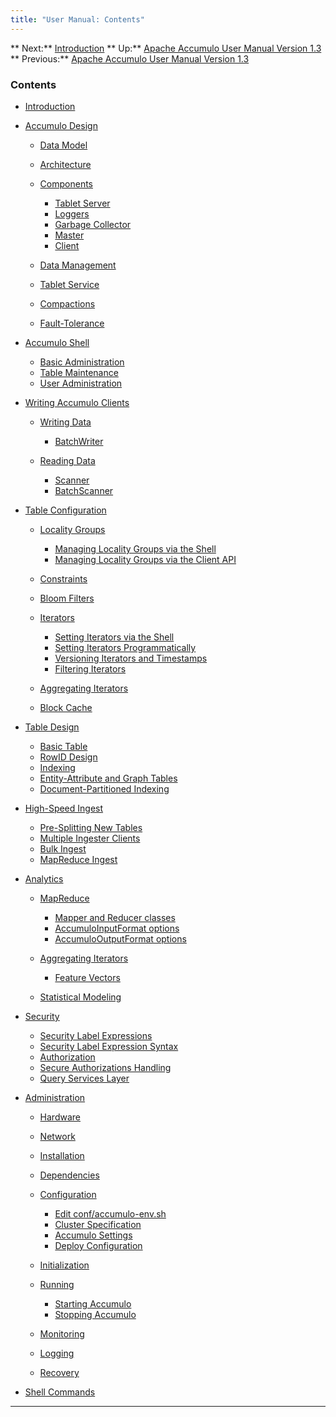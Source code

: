 ```yaml
---
title: "User Manual: Contents"
---
```


** Next:** [Introduction][2] ** Up:** [Apache Accumulo User Manual Version 1.3][4] ** Previous:** [Apache Accumulo User Manual Version 1.3][4]   
  
  


### <a id="Contents"></a> Contents

* [Introduction][2]
* [Accumulo Design][6]

    * [Data Model][7]
    * [Architecture][8]
    * [Components][9]

        * [Tablet Server][10]
        * [Loggers][11]
        * [Garbage Collector][12]
        * [Master][13]
        * [Client][14]

    * [Data Management][15]
    * [Tablet Service][16]
    * [Compactions][17]
    * [Fault-Tolerance][18]

  

* [Accumulo Shell][19]

    * [Basic Administration][20]
    * [Table Maintenance][21]
    * [User Administration][22]

  

* [Writing Accumulo Clients][23]

    * [Writing Data][24]

        * [BatchWriter][25]

    * [Reading Data][26]

        * [Scanner][27]
        * [BatchScanner][28]

  

* [Table Configuration][29]

    * [Locality Groups][30]

        * [Managing Locality Groups via the Shell][31]
        * [Managing Locality Groups via the Client API][32]

    * [Constraints][33]
    * [Bloom Filters][34]
    * [Iterators][35]

        * [Setting Iterators via the Shell][36]
        * [Setting Iterators Programmatically][37]
        * [Versioning Iterators and Timestamps][38]
        * [Filtering Iterators][39]

    * [Aggregating Iterators][40]
    * [Block Cache][41]

  

* [Table Design][42]

    * [Basic Table][43]
    * [RowID Design][44]
    * [Indexing][45]
    * [Entity-Attribute and Graph Tables][46]
    * [Document-Partitioned Indexing][47]

  

* [High-Speed Ingest][48]

    * [Pre-Splitting New Tables][49]
    * [Multiple Ingester Clients][50]
    * [Bulk Ingest][51]
    * [MapReduce Ingest][52]

  

* [Analytics][53]

    * [MapReduce][54]

        * [Mapper and Reducer classes][55]
        * [AccumuloInputFormat options][56]
        * [AccumuloOutputFormat options][57]

    * [Aggregating Iterators][58]

        * [Feature Vectors][59]

    * [Statistical Modeling][60]

  

* [Security][61]

    * [Security Label Expressions][62]
    * [Security Label Expression Syntax][63]
    * [Authorization][64]
    * [Secure Authorizations Handling][65]
    * [Query Services Layer][66]

  

* [Administration][67]

    * [Hardware][68]
    * [Network][69]
    * [Installation][70]
    * [Dependencies][71]
    * [Configuration][72]

        * [Edit conf/accumulo-env.sh][73]
        * [Cluster Specification][74]
        * [Accumulo Settings][75]
        * [Deploy Configuration][76]

    * [Initialization][77]
    * [Running][78]

        * [Starting Accumulo][79]
        * [Stopping Accumulo][80]

    * [Monitoring][81]
    * [Logging][82]
    * [Recovery][83]

  

* [Shell Commands][84]

  


* * *

   [2]: Introduction.html
   [4]: accumulo_user_manual.html
   [6]: Accumulo_Design.html
   [7]: Accumulo_Design.html#Data_Model
   [8]: Accumulo_Design.html#Architecture
   [9]: Accumulo_Design.html#Components
   [10]: Accumulo_Design.html#Tablet_Server
   [11]: Accumulo_Design.html#Loggers
   [12]: Accumulo_Design.html#Garbage_Collector
   [13]: Accumulo_Design.html#Master
   [14]: Accumulo_Design.html#Client
   [15]: Accumulo_Design.html#Data_Management
   [16]: Accumulo_Design.html#Tablet_Service
   [17]: Accumulo_Design.html#Compactions
   [18]: Accumulo_Design.html#Fault-Tolerance
   [19]: Accumulo_Shell.html
   [20]: Accumulo_Shell.html#Basic_Administration
   [21]: Accumulo_Shell.html#Table_Maintenance
   [22]: Accumulo_Shell.html#User_Administration
   [23]: Writing_Accumulo_Clients.html
   [24]: Writing_Accumulo_Clients.html#Writing_Data
   [25]: Writing_Accumulo_Clients.html#BatchWriter
   [26]: Writing_Accumulo_Clients.html#Reading_Data
   [27]: Writing_Accumulo_Clients.html#Scanner
   [28]: Writing_Accumulo_Clients.html#BatchScanner
   [29]: Table_Configuration.html
   [30]: Table_Configuration.html#Locality_Groups
   [31]: Table_Configuration.html#Managing_Locality_Groups_via_the_Shell
   [32]: Table_Configuration.html#Managing_Locality_Groups_via_the_Client_API
   [33]: Table_Configuration.html#Constraints
   [34]: Table_Configuration.html#Bloom_Filters
   [35]: Table_Configuration.html#Iterators
   [36]: Table_Configuration.html#Setting_Iterators_via_the_Shell
   [37]: Table_Configuration.html#Setting_Iterators_Programmatically
   [38]: Table_Configuration.html#Versioning_Iterators_and_Timestamps
   [39]: Table_Configuration.html#Filtering_Iterators
   [40]: Table_Configuration.html#Aggregating_Iterators
   [41]: Table_Configuration.html#Block_Cache
   [42]: Table_Design.html
   [43]: Table_Design.html#Basic_Table
   [44]: Table_Design.html#RowID_Design
   [45]: Table_Design.html#Indexing
   [46]: Table_Design.html#Entity-Attribute_and_Graph_Tables
   [47]: Table_Design.html#Document-Partitioned_Indexing
   [48]: High_Speed_Ingest.html
   [49]: High_Speed_Ingest.html#Pre-Splitting_New_Tables
   [50]: High_Speed_Ingest.html#Multiple_Ingester_Clients
   [51]: High_Speed_Ingest.html#Bulk_Ingest
   [52]: High_Speed_Ingest.html#MapReduce_Ingest
   [53]: Analytics.html
   [54]: Analytics.html#MapReduce
   [55]: Analytics.html#Mapper_and_Reducer_classes
   [56]: Analytics.html#AccumuloInputFormat_options
   [57]: Analytics.html#AccumuloOutputFormat_options
   [58]: Analytics.html#Aggregating_Iterators
   [59]: Analytics.html#Feature_Vectors
   [60]: Analytics.html#Statistical_Modeling
   [61]: Security.html
   [62]: Security.html#Security_Label_Expressions
   [63]: Security.html#Security_Label_Expression_Syntax
   [64]: Security.html#Authorization
   [65]: Security.html#Secure_Authorizations_Handling
   [66]: Security.html#Query_Services_Layer
   [67]: Administration.html
   [68]: Administration.html#Hardware
   [69]: Administration.html#Network
   [70]: Administration.html#Installation
   [71]: Administration.html#Dependencies
   [72]: Administration.html#Configuration
   [73]: Administration.html#Edit_conf/accumulo-env.sh
   [74]: Administration.html#Cluster_Specification
   [75]: Administration.html#Accumulo_Settings
   [76]: Administration.html#Deploy_Configuration
   [77]: Administration.html#Initialization
   [78]: Administration.html#Running
   [79]: Administration.html#Starting_Accumulo
   [80]: Administration.html#Stopping_Accumulo
   [81]: Administration.html#Monitoring
   [82]: Administration.html#Logging
   [83]: Administration.html#Recovery
   [84]: Shell_Commands.html

